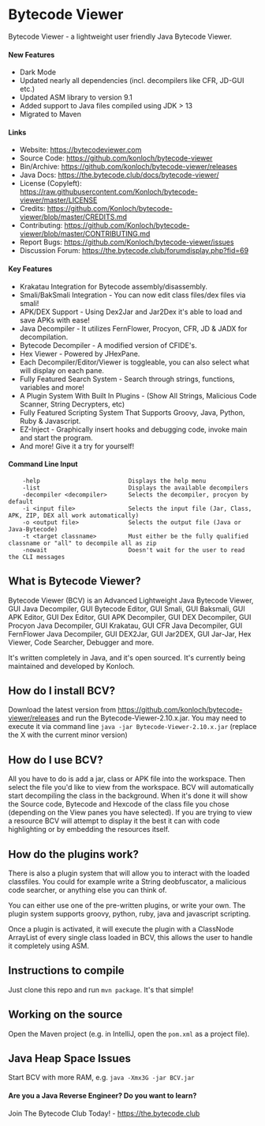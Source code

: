 # Bytecode Viewer

Bytecode Viewer - a lightweight user friendly Java Bytecode Viewer.

#### New Features
* Dark Mode
* Updated nearly all dependencies (incl. decompilers like CFR, JD-GUI etc.)
* Updated ASM library to version 9.1
* Added support to Java files compiled using JDK > 13
* Migrated to Maven

#### Links
* Website: https://bytecodeviewer.com
* Source Code: https://github.com/konloch/bytecode-viewer
* Bin/Archive: https://github.com/konloch/bytecode-viewer/releases
* Java Docs: https://the.bytecode.club/docs/bytecode-viewer/
* License (Copyleft): https://raw.githubusercontent.com/Konloch/bytecode-viewer/master/LICENSE
* Credits: https://github.com/Konloch/bytecode-viewer/blob/master/CREDITS.md
* Contributing: https://github.com/Konloch/bytecode-viewer/blob/master/CONTRIBUTING.md
* Report Bugs: https://github.com/Konloch/bytecode-viewer/issues
* Discussion Forum: https://the.bytecode.club/forumdisplay.php?fid=69

#### Key Features
* Krakatau Integration for Bytecode assembly/disassembly.
* Smali/BakSmali Integration - You can now edit class files/dex files via smali!
* APK/DEX Support - Using Dex2Jar and Jar2Dex it's able to load and save APKs with ease!
* Java Decompiler - It utilizes FernFlower, Procyon, CFR, JD & JADX for decompilation.
* Bytecode Decompiler - A modified version of CFIDE's.
* Hex Viewer - Powered by JHexPane.
* Each Decompiler/Editor/Viewer is toggleable, you can also select what will display on each pane.
* Fully Featured Search System - Search through strings, functions, variables and more!
* A Plugin System With Built In Plugins - (Show All Strings, Malicious Code Scanner, String Decrypters, etc)
* Fully Featured Scripting System That Supports Groovy, Java, Python, Ruby & Javascript.
* EZ-Inject - Graphically insert hooks and debugging code, invoke main and start the program.
* And more! Give it a try for yourself!

#### Command Line Input
```
	-help                         Displays the help menu
	-list                         Displays the available decompilers
	-decompiler <decompiler>      Selects the decompiler, procyon by default
	-i <input file>               Selects the input file (Jar, Class, APK, ZIP, DEX all work automatically)
	-o <output file>              Selects the output file (Java or Java-Bytecode)
	-t <target classname>         Must either be the fully qualified classname or "all" to decompile all as zip
	-nowait                       Doesn't wait for the user to read the CLI messages
```

## What is Bytecode Viewer?
Bytecode Viewer (BCV) is an Advanced Lightweight Java Bytecode Viewer, GUI Java Decompiler, GUI Bytecode Editor, GUI Smali, GUI Baksmali, GUI APK Editor, GUI Dex Editor, GUI APK Decompiler, GUI DEX Decompiler, GUI Procyon Java Decompiler, GUI Krakatau, GUI CFR Java Decompiler, GUI FernFlower Java Decompiler, GUI DEX2Jar, GUI Jar2DEX, GUI Jar-Jar, Hex Viewer, Code Searcher, Debugger and more.

It's written completely in Java, and it's open sourced. It's currently being maintained and developed by Konloch.

## How do I install BCV?
Download the latest version from https://github.com/konloch/bytecode-viewer/releases and run the Bytecode-Viewer-2.10.x.jar.
You may need to execute it via command line ```java -jar Bytecode-Viewer-2.10.x.jar``` (replace the X with the current minor version)

## How do I use BCV?
All you have to do is add a jar, class or APK file into the workspace. Then select the file you'd like to view from the workspace. BCV will automatically start decompiling the class in the background. When it's done it will show the Source code, Bytecode and Hexcode of the class file you chose (depending on the View panes you have selected). If you are trying to view a resource BCV will attempt to display it the best it can with code highlighting or by embedding the resources itself.

## How do the plugins work?
There is also a plugin system that will allow you to interact with the loaded classfiles. You could for example write a String deobfuscator, a malicious code searcher, or anything else you can think of.

You can either use one of the pre-written plugins, or write your own. The plugin system supports groovy, python, ruby, java and javascript scripting.

Once a plugin is activated, it will execute the plugin with a ClassNode ArrayList of every single class loaded in BCV, this allows the user to handle it completely using ASM.

## Instructions to compile

Just clone this repo and run ``mvn package``. It's that simple!

## Working on the source

Open the Maven project (e.g. in IntelliJ, open the ``pom.xml`` as a project file).

## Java Heap Space Issues
Start BCV with more RAM, e.g. `java -Xmx3G -jar BCV.jar`

#### Are you a Java Reverse Engineer? Do you want to learn?
Join The Bytecode Club Today! - https://the.bytecode.club
